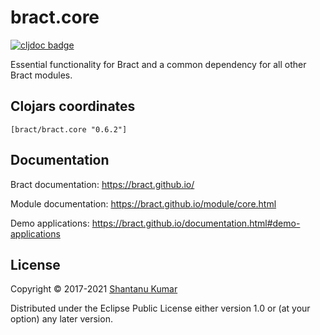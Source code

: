 # bract.core

[![cljdoc badge](https://cljdoc.org/badge/bract/bract.core)](https://cljdoc.org/d/bract/bract.core)

Essential functionality for Bract and a common dependency for all other Bract modules.


## Clojars coordinates

`[bract/bract.core "0.6.2"]`


## Documentation

Bract documentation: https://bract.github.io/

Module documentation: https://bract.github.io/module/core.html

Demo applications: https://bract.github.io/documentation.html#demo-applications


## License

Copyright © 2017-2021 [Shantanu Kumar](https://github.com/kumarshantanu)

Distributed under the Eclipse Public License either version 1.0 or (at
your option) any later version.
